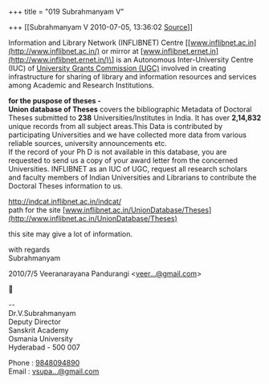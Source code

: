 +++
title = "019 Subrahmanyam V"

+++
[[Subrahmanyam V	2010-07-05, 13:36:02 [Source](https://groups.google.com/g/bvparishat/c/Rjgf5_8qoUs)]]



Information and Library Network (INFLIBNET) Centre \[[www.inflibnet.ac.in](http://www.inflibnet.ac.in/) or mirror at [www.inflibnet.ernet.in](http://www.inflibnet.ernet.in/)\] is an Autonomous Inter-University Centre (IUC) of [University Grants Commission (UGC)](http://www.ugc.ac.in/) involved in creating infrastructure for sharing of library and information resources and services among Academic and Research Institutions.  
  
**for the puspose of theses -**  
**Union database of Theses** covers the bibliographic Metadata of Doctoral Theses submitted to **238** Universities/Institutes in India. It has over **2,14,832** unique records from all subject areas.This Data is contributed by participating Universities and we have collected more data from various reliable sources, university announcements etc.  
If the record of your Ph D is not available in this database, you are requested to send us a copy of your award letter from the concerned Universities. INFLIBNET as an IUC of UGC, request all research scholars and faculty members of Indian Universities and Librarians to contribute the Doctoral Theses information to us.  
  
<http://indcat.inflibnet.ac.in/indcat/>  
path for the site [www.inflibnet.ac.in/UnionDatabase/Theses](http://www.inflibnet.ac.in/UnionDatabase/Theses)  
  
this site may give a lot of information.  
  
with regards  
Subrahmanyam  
  

2010/7/5 Veeranarayana Pandurangi \<[veer...@gmail.com]()\>



  
  
  
--  
Dr.V.Subrahmanyam  
 Deputy Director  
 Sanskrit Academy  
 Osmania University  
 Hyderabad - 500 007  
  
Phone : [9848094890](tel:(984)%20809-4890)  
Email : [vsupa...@gmail.com]()  

